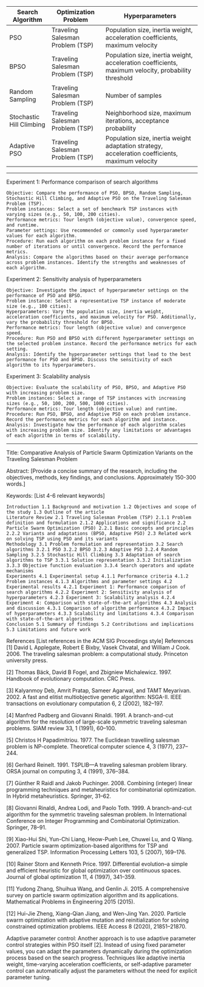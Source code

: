 



| Search Algorithm         | Optimization Problem                 | Hyperparameters                                |
|--------------------------|--------------------------------------|-------------------------------------------------|
| PSO                      | Traveling Salesman Problem (TSP)     | Population size, inertia weight, acceleration coefficients, maximum velocity |
| BPSO                     | Traveling Salesman Problem (TSP)     | Population size, inertia weight, acceleration coefficients, maximum velocity, probability threshold |
| Random Sampling          | Traveling Salesman Problem (TSP)     | Number of samples                               |
| Stochastic Hill Climbing | Traveling Salesman Problem (TSP)     | Neighborhood size, maximum iterations, acceptance probability |
| Adaptive PSO             | Traveling Salesman Problem (TSP)     | Population size, inertia weight adaptation strategy, acceleration coefficients, maximum velocity |


--------------------------------------------------------------------------------------------------------------------------------------------------------------------------------------------------------------------------------------------------------------------------------------------------------------------------------------------------------------------------------------------------------------------------------------------------------------------------------------------------------------------------------------------------------------------------------------------------------------------------------------------------------------------------------------------------------------------------------------------------------------------------
Experiment 1: Performance comparison of search algorithms

    Objective: Compare the performance of PSO, BPSO, Random Sampling, Stochastic Hill Climbing, and Adaptive PSO on the Traveling Salesman Problem (TSP).
    Problem instances: Select a set of benchmark TSP instances with varying sizes (e.g., 50, 100, 200 cities).
    Performance metrics: Tour length (objective value), convergence speed, and runtime.
    Parameter settings: Use recommended or commonly used hyperparameter values for each algorithm.
    Procedure: Run each algorithm on each problem instance for a fixed number of iterations or until convergence. Record the performance metrics.
    Analysis: Compare the algorithms based on their average performance across problem instances. Identify the strengths and weaknesses of each algorithm.

Experiment 2: Sensitivity analysis of hyperparameters

    Objective: Investigate the impact of hyperparameter settings on the performance of PSO and BPSO.
    Problem instance: Select a representative TSP instance of moderate size (e.g., 100 cities).
    Hyperparameters: Vary the population size, inertia weight, acceleration coefficients, and maximum velocity for PSO. Additionally, vary the probability threshold for BPSO.
    Performance metrics: Tour length (objective value) and convergence speed.
    Procedure: Run PSO and BPSO with different hyperparameter settings on the selected problem instance. Record the performance metrics for each setting.
    Analysis: Identify the hyperparameter settings that lead to the best performance for PSO and BPSO. Discuss the sensitivity of each algorithm to its hyperparameters.

Experiment 3: Scalability analysis

    Objective: Evaluate the scalability of PSO, BPSO, and Adaptive PSO with increasing problem size.
    Problem instances: Select a range of TSP instances with increasing sizes (e.g., 50, 100, 200, 500, 1000 cities).
    Performance metrics: Tour length (objective value) and runtime.
    Procedure: Run PSO, BPSO, and Adaptive PSO on each problem instance. Record the performance metrics for each algorithm and instance.
    Analysis: Investigate how the performance of each algorithm scales with increasing problem size. Identify any limitations or advantages of each algorithm in terms of scalability.

--------------------------------------------------------------------------------------------------------------------------------------------------------------------------------------------------------------------------------------------------------------------------------------------------------------------------------------------------------------------------------------------------------------------------------------------------------------------------------------------------------------------------------------------------------------------------------------------------------------------------------------------------------------------------------------------------------------------------------------------------------------------------
Title: Comparative Analysis of Particle Swarm Optimization Variants on the Traveling Salesman Problem

Abstract:
[Provide a concise summary of the research, including the objectives, methods, key findings, and conclusions. Approximately 150-300 words.]

Keywords: [List 4-6 relevant keywords]

    Introduction 1.1 Background and motivation 1.2 Objectives and scope of the study 1.3 Outline of the article
    Literature Review 2.1 Traveling Salesman Problem (TSP) 2.1.1 Problem definition and formulation 2.1.2 Applications and significance 2.2 Particle Swarm Optimization (PSO) 2.2.1 Basic concepts and principles 2.2.2 Variants and adaptations (BPSO, Adaptive PSO) 2.3 Related work on solving TSP using PSO and its variants
    Methodology 3.1 Problem formulation and representation 3.2 Search algorithms 3.2.1 PSO 3.2.2 BPSO 3.2.3 Adaptive PSO 3.2.4 Random Sampling 3.2.5 Stochastic Hill Climbing 3.3 Adaptation of search algorithms to TSP 3.3.1 Solution representation 3.3.2 Initialization 3.3.3 Objective function evaluation 3.3.4 Search operators and update mechanisms
    Experiments 4.1 Experimental setup 4.1.1 Performance criteria 4.1.2 Problem instances 4.1.3 Algorithms and parameter settings 4.2 Experimental results 4.2.1 Experiment 1: Performance comparison of search algorithms 4.2.2 Experiment 2: Sensitivity analysis of hyperparameters 4.2.3 Experiment 3: Scalability analysis 4.2.4 Experiment 4: Comparison with state-of-the-art algorithms 4.3 Analysis and discussion 4.3.1 Comparison of algorithm performance 4.3.2 Impact of hyperparameters 4.3.3 Scalability and limitations 4.3.4 Comparison with state-of-the-art algorithms
    Conclusion 5.1 Summary of findings 5.2 Contributions and implications 5.3 Limitations and future work

References
[List references in the ACM SIG Proceedings style]
References
[1] David L Applegate, Robert E Bixby, Vasek Chvatal, and William J Cook. 2006. The traveling salesman problem: a computational study. Princeton university press.

[2] Thomas Bäck, David B Fogel, and Zbigniew Michalewicz. 1997. Handbook of evolutionary computation. CRC Press.

[3] Kalyanmoy Deb, Amrit Pratap, Sameer Agarwal, and TAMT Meyarivan. 2002. A fast and elitist multiobjective genetic algorithm: NSGA-II. IEEE transactions on evolutionary computation 6, 2 (2002), 182–197.

[4] Manfred Padberg and Giovanni Rinaldi. 1991. A branch-and-cut algorithm for the resolution of large-scale symmetric traveling salesman problems. SIAM review 33, 1 (1991), 60–100.

[5] Christos H Papadimitriou. 1977. The Euclidean travelling salesman problem is NP-complete. Theoretical computer science 4, 3 (1977), 237–244.

[6] Gerhard Reinelt. 1991. TSPLIB—A traveling salesman problem library. ORSA journal on computing 3, 4 (1991), 376–384.

[7] Günther R Raidl and Jakob Puchinger. 2008. Combining (integer) linear programming techniques and metaheuristics for combinatorial optimization. In Hybrid metaheuristics. Springer, 31–62.

[8] Giovanni Rinaldi, Andrea Lodi, and Paolo Toth. 1999. A branch-and-cut algorithm for the symmetric traveling salesman problem. In International Conference on Integer Programming and Combinatorial Optimization. Springer, 78–91.

[9] Xiao-Hui Shi, Yun-Chi Liang, Heow-Pueh Lee, Chuwei Lu, and Q Wang. 2007. Particle swarm optimization-based algorithms for TSP and generalized TSP. Information Processing Letters 103, 5 (2007), 169–176.

[10] Rainer Storn and Kenneth Price. 1997. Differential evolution–a simple and efficient heuristic for global optimization over continuous spaces. Journal of global optimization 11, 4 (1997), 341–359.

[11] Yudong Zhang, Shuihua Wang, and Genlin Ji. 2015. A comprehensive survey on particle swarm optimization algorithm and its applications. Mathematical Problems in Engineering 2015 (2015).

[12] Hui-Jie Zheng, Xiang-Qian Jiang, and Wen-Jing Yan. 2020. Particle swarm optimization with adaptive mutation and reinitialization for solving constrained optimization problems. IEEE Access 8 (2020), 21851–21870.



Adaptive parameter control: Another approach is to use adaptive parameter control strategies within PSO itself [2]. Instead of using fixed parameter values, you can adapt the parameters dynamically during the optimization process based on the search progress. Techniques like adaptive inertia weight, time-varying acceleration coefficients, or self-adaptive parameter control can automatically adjust the parameters without the need for explicit parameter tuning.
